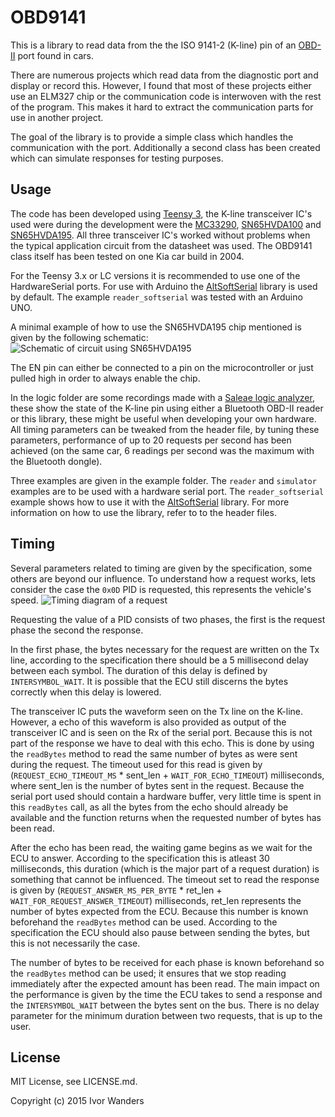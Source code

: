 OBD9141
======

This is a library to read data from the the ISO 9141-2 (K-line) pin of an [OBD-II][obd2] port found in cars.

There are numerous projects which read data from the diagnostic port and display or record this. However, I found that most of these projects either use an ELM327 chip or the communication code is interwoven with the rest of the program. This makes it hard to extract the communication parts for use in another project.

The goal of the library is to provide a simple class which handles the communication with the port. Additionally a second class has been created which can simulate responses for testing purposes.

Usage
--------
The code has been developed using [Teensy 3][teensy31], the K-line transceiver IC's used were during the development were the [MC33290][mc33290], [SN65HVDA100][SN65HVDA100] and [SN65HVDA195][SN65HVDA195]. All three transceiver IC's worked without problems when the typical application circuit from the datasheet was used. The OBD9141 class itself has been tested on one Kia car build in 2004.

For the Teensy 3.x or LC versions it is recommended to use one of the HardwareSerial ports. For use with Arduino the [AltSoftSerial][altsoftserial] library is used by default. The example `reader_softserial` was tested with an Arduino UNO.

A minimal example of how to use the SN65HVDA195 chip mentioned is given by the following schematic:
![Schematic of circuit using SN65HVDA195](/../master/extras/OBD9141_reader/img/OBD9141_reader_cutout.png?raw=true "Schematic of circuit using SN65HVDA195")

The EN pin can either be connected to a pin on the microcontroller or just pulled high in order to always enable the chip.

In the logic folder are some recordings made with a [Saleae logic analyzer][saleae], these show the state of the K-line pin using either a Bluetooth OBD-II reader or this library, these might be useful when developing your own hardware. All timing parameters can be tweaked from the header file, by tuning these parameters, performance of up to 20 requests per second has been achieved (on the same car, 6 readings per second was the maximum with the Bluetooth dongle).

Three examples are given in the example folder. The `reader` and `simulator` examples are to be used with a hardware serial port. The `reader_softserial` example shows how to use it with the [AltSoftSerial][altsoftserial] library. For more information on how to use the library, refer to to the header files.

Timing
-----
Several parameters related to timing are given by the specification, some others are beyond our influence. To understand how a request works, lets consider the case the `0x0D` PID is requested, this represents the vehicle's speed.
![Timing diagram of a request](/../master/extras/timing_diagram/timing_diagram.png?raw=true "Timing diagram of a request")

Requesting the value of a PID consists of two phases, the first is the request phase the second the response.

In the first phase, the bytes necessary for the request are written on the Tx line, according to the specification there should be a 5 millisecond delay between each symbol. The duration of this delay is defined by `INTERSYMBOL_WAIT`. It is possible that the ECU still discerns the bytes correctly when this delay is lowered.

The transceiver IC puts the waveform seen on the Tx line on the K-line. However, a echo of this waveform is also provided as output of the transceiver IC and is seen on the Rx of the serial port. Because this is not part of the response we have to deal with this echo. This is done by using the `readBytes` method to read the same number of bytes as were sent during the request. The timeout used for this read is given by (`REQUEST_ECHO_TIMEOUT_MS` * sent_len + `WAIT_FOR_ECHO_TIMEOUT`) milliseconds, where sent_len is the number of bytes sent in the request. Because the serial port used should contain a hardware buffer, very little time is spent in this `readBytes` call, as all the bytes from the echo should already be available and the function returns when the requested number of bytes has been read.

After the echo has been read, the waiting game begins as we wait for the ECU to answer. According to the specification this is atleast 30 milliseconds, this duration (which is the major part of a request duration) is something that cannot be influenced. The timeout set to read the response is given by (`REQUEST_ANSWER_MS_PER_BYTE` * ret_len +  `WAIT_FOR_REQUEST_ANSWER_TIMEOUT`) milliseconds, ret_len represents the number of bytes expected from the ECU. Because this number is known beforehand the `readBytes` method can be used. According to the specification the ECU should also pause between sending the bytes, but this is not necessarily the case.

The number of bytes to be received for each phase is known beforehand so the `readBytes` method can be used; it ensures that we stop reading immediately after the expected amount has been read. The main impact on the performance is given by the time the ECU takes to send a response and the `INTERSYMBOL_WAIT` between the bytes sent on the bus. There is no delay parameter for the minimum duration between two requests, that is up to the user.

License
------
MIT License, see LICENSE.md.

Copyright (c) 2015 Ivor Wanders


[obd2]:https://en.wikipedia.org/wiki/On-board_diagnostics
[teensy31]:http://www.pjrc.com/teensy/
[mc33290]:http://www.freescale.com/products/archived/iso9141-k-line-serial-link-interface:MC33290
[SN65HVDA195]:http://www.ti.com/product/sn65hvda195-q1
[SN65HVDA100]:http://www.ti.com/product/sn65hvda100-q1
[saleae]:https://www.saleae.com/
[altsoftserial]:https://www.pjrc.com/teensy/td_libs_AltSoftSerial.html
